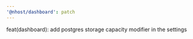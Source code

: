 ```yaml
---
'@nhost/dashboard': patch
---
```


feat(dashboard): add postgres storage capacity modifier in the settings
